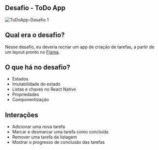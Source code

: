 ## Desafio - ToDo App

![ToDoApp-Desafio 1](https://github.com/Mariana-Gomes/todo-app/assets/64051327/4f48c915-367f-47bc-ae6f-c9ab3b8304c5)

## Qual era o desafio?

Nesse desafio, eu deveria recriar um app de criação de tarefas, a partir de um layout pronto no [Figma](https://www.figma.com/design/mRmF5rVPeF0l82wztFj5kh/ToDo-List-%E2%80%A2-Desafio-React-Native-(Copy)?node-id=0-1&t=00pBc5348ytRnztE-0).


## O que há no desafio?

- Estados
- Imutabilidade do estado
- Listas e chaves no React Native
- Propriedades
- Componentização

## Interações

- Adicionar uma nova tarefa
- Marcar e desmarcar uma tarefa como concluída
- Remover uma tarefa da listagem
- Mostrar o progresso de conclusão das tarefas
